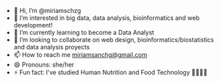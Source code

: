 - 👋 Hi, I’m @miriamschzg
- 👀 I’m interested in big data, data analysis, bioinformatics and web development!
- 🌱 I’m currently learning to become a Data Analyst
- 💞️ I’m looking to collaborate on web design, bioinformatics/biostatistics and data analysis proyects
- 📫 How to reach me miriamsanchg@gmail.com
- 😄 Pronouns: she/her
- ⚡ Fun fact: I've studied Human Nutrition and Food Technology 👩🏻‍🔬🥑

<!---
miriamschzg/miriamschzg is a ✨ special ✨ repository because its `README.md` (this file) appears on your GitHub profile.
You can click the Preview link to take a look at your changes.
--->
